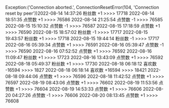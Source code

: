 Exception:('Connection aborted.', ConnectionResetError(104, 'Connection reset by peer'))2022-08-14  14:37:26   粉丝数 +1 >>>> 17718
2022-08-14  18:51:35   点赞数 +1 >>>> 76586
2022-08-14  21:25:54   点赞数 -1 >>>> 76585
2022-08-15  15:10:32   点赞数 -1 >>>> 76587
2022-08-15  17:18:59   点赞数 +1 >>>> 76590
2022-08-15  18:57:02   粉丝数 -1 >>>> 17717
2022-08-15  19:43:57   粉丝数 +1 >>>> 17718
2022-08-15  19:44:14   粉丝数 -1 >>>> 17717
2022-08-16  05:39:34   点赞数 +1 >>>> 76591
2022-08-16  05:39:47   点赞数 -1 >>>> 76590
2022-08-16  07:52:52   点赞数 +1 >>>> 76592
2022-08-16  11:09:47   粉丝数 +1 >>>> 17723
2022-08-16  13:43:09   点赞数 +1 >>>> 76592
2022-08-18  05:49:37   粉丝数 +1 >>>> 17730
2022-08-18  06:18:12   喜欢数 -16594 >>>> 1827
2022-08-18  06:18:14   喜欢数 +16594 >>>> 18421
2022-08-18  09:44:06   点赞数 +1 >>>> 76596
2022-08-18  11:42:52   点赞数 +1 >>>> 76597
2022-08-19  08:43:06   点赞数 +1 >>>> 76602
2022-08-19  11:53:56   点赞数 +1 >>>> 76604
2022-08-19  14:53:33   点赞数 +1 >>>> 76606
2022-08-20  04:27:26   点赞数 -1 >>>> 76606
2022-08-20  08:13:45   点赞数 +1 >>>> 76608
